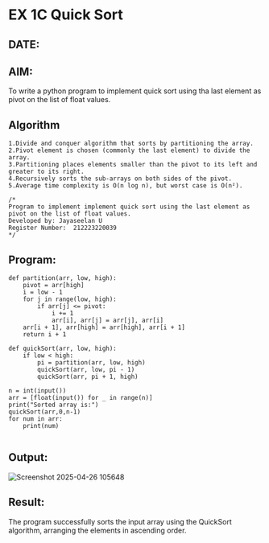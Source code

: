 # EX 1C Quick Sort
## DATE:
## AIM:
To write a python program to implement quick sort using tha last element as pivot on the list of float values.

## Algorithm
```
1.Divide and conquer algorithm that sorts by partitioning the array.
2.Pivot element is chosen (commonly the last element) to divide the array.
3.Partitioning places elements smaller than the pivot to its left and greater to its right.
4.Recursively sorts the sub-arrays on both sides of the pivot.
5.Average time complexity is O(n log n), but worst case is O(n²).
```
```
/*
Program to implement implement quick sort using the last element as pivot on the list of float values.
Developed by: Jayaseelan U
Register Number:  212223220039
*/
```
## Program:
```
def partition(arr, low, high):
    pivot = arr[high]
    i = low - 1
    for j in range(low, high):
        if arr[j] <= pivot:
            i += 1
            arr[i], arr[j] = arr[j], arr[i]
    arr[i + 1], arr[high] = arr[high], arr[i + 1]
    return i + 1

def quickSort(arr, low, high):
    if low < high:
        pi = partition(arr, low, high)
        quickSort(arr, low, pi - 1)
        quickSort(arr, pi + 1, high)

n = int(input())
arr = [float(input()) for _ in range(n)]
print("Sorted array is:")
quickSort(arr,0,n-1)
for num in arr:
    print(num)


```
## Output:
![Screenshot 2025-04-26 105648](https://github.com/user-attachments/assets/c6aa82d4-8e58-4fd1-aab3-e4bead9d3f38)




## Result:
The program successfully sorts the input array using the QuickSort algorithm, arranging the elements in ascending order.
